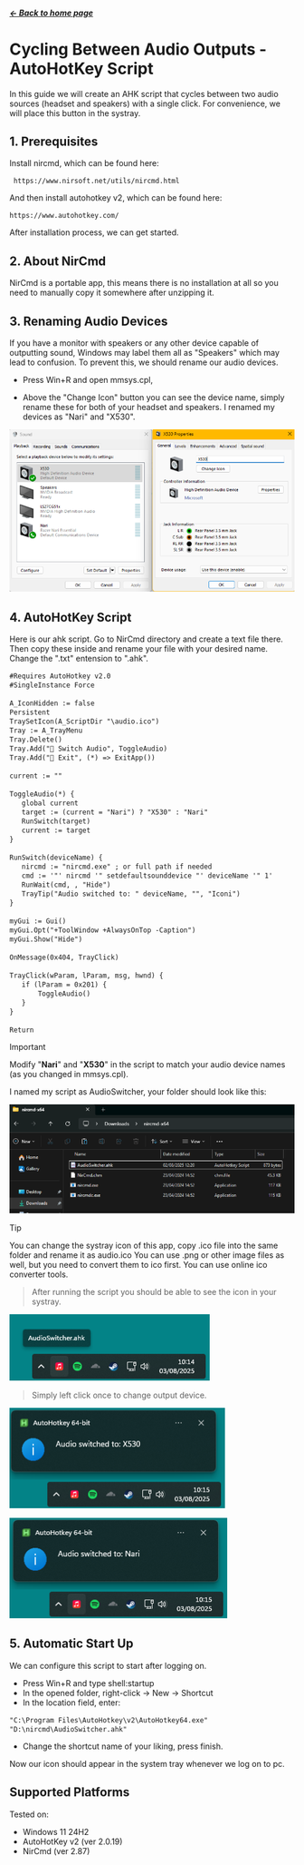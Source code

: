  ##### <a href="/README.md">← Back to home page</a>

 # Cycling Between Audio Outputs - AutoHotKey Script

 In this guide we will create an AHK script that cycles between two audio sources (headset and speakers) with a single click. For convenience, we will place this button in the systray.

 ## 1. Prerequisites

 Install nircmd, which can be found here:
```
 https://www.nirsoft.net/utils/nircmd.html
 ```

 And then install autohotkey v2, which can be found here:
 ```
 https://www.autohotkey.com/
  ```

After installation process, we can get started.

## 2. About NirCmd

NirCmd is a portable app, this means there is no installation at all so you need to manually copy it somewhere after unzipping it.


## 3. Renaming Audio Devices

If you have a monitor with speakers or any other device capable of outputting sound, Windows may label them all as "Speakers" which may lead to confusion. To prevent this, we should rename our audio devices.

- Press Win+R and open mmsys.cpl,

- Above the "Change Icon" button you can see the device name, simply rename these for both of your headset and speakers. I renamed my devices as "Nari" and "X530".

![pic2](/docs/guides/img%20sources/img02.png)

## 4. AutoHotKey Script

Here is our ahk script. Go to NirCmd directory and create a text file there. Then copy these inside and rename your file with your desired name. Change the ".txt" entension to ".ahk".
 ```
#Requires AutoHotkey v2.0
#SingleInstance Force

A_IconHidden := false
Persistent
TraySetIcon(A_ScriptDir "\audio.ico")
Tray := A_TrayMenu
Tray.Delete()
Tray.Add("🔄 Switch Audio", ToggleAudio)
Tray.Add("🚪 Exit", (*) => ExitApp())

current := ""

ToggleAudio(*) {
    global current
    target := (current = "Nari") ? "X530" : "Nari"
    RunSwitch(target)
    current := target
}

RunSwitch(deviceName) {
    nircmd := "nircmd.exe" ; or full path if needed
    cmd := '"' nircmd '" setdefaultsounddevice "' deviceName '" 1'
    RunWait(cmd, , "Hide")
    TrayTip("Audio switched to: " deviceName, "", "Iconi")
}

myGui := Gui()
myGui.Opt("+ToolWindow +AlwaysOnTop -Caption")
myGui.Show("Hide")

OnMessage(0x404, TrayClick)

TrayClick(wParam, lParam, msg, hwnd) {
    if (lParam = 0x201) {
        ToggleAudio()
    }
}

Return
 ```


> [!IMPORTANT]
> Modify "**Nari**" and "**X530**" in the script to match your audio device names (as you changed in mmsys.cpl).



I named my script as AudioSwitcher, your folder should look like this:

![pic1](/docs/guides/img%20sources/img01.png)




> [!TIP]
> You can change the systray icon of this app, copy .ico file into the same folder and rename it as audio.ico
 You can use .png or other image files as well, but you need to convert them to ico first. You can use online ico converter tools.


 > After running the script you should be able to see the icon in your systray. 

 ![pic5](/docs/guides/img%20sources/img05.PNG)

> Simply left click once to change output device.


 ![pic4](/docs/guides/img%20sources/img04.PNG)

 ![pic3](/docs/guides/img%20sources/img03.PNG)

## 5. Automatic Start Up

We can configure this script to start after logging on.

- Press Win+R and type shell:startup
- In the opened folder, right-click → New → Shortcut
- In the location field, enter:
 ```
"C:\Program Files\AutoHotkey\v2\AutoHotkey64.exe" "D:\nircmd\AudioSwitcher.ahk"
 ```
 - Change the shortcut name of your liking, press finish.

 Now our icon should appear in the system tray whenever we log on to pc.

 ## Supported Platforms
 Tested on:
 - Windows 11 24H2
 - AutoHotKey v2 (ver 2.0.19)
 - NirCmd  (ver 2.87)